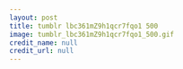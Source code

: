 ```yaml
---
layout: post
title: tumblr lbc361mZ9h1qcr7fqo1 500
image: tumblr_lbc361mZ9h1qcr7fqo1_500.gif
credit_name: null 
credit_url: null
---
```


